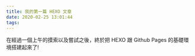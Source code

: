 ```yaml
---
title: 我的第一篇 HEXO 文章
date: 2020-02-25 13:01:44
tags:
---
```

在經過一個上午的摸索以及嘗試之後，終於把 HEXO 跟 Github Pages 的基礎環境搭建起來了!
